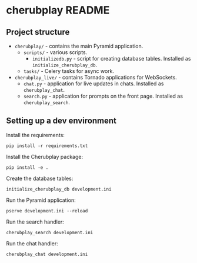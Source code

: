 cherubplay README
==================

Project structure
-----------------

* `cherubplay/` - contains the main Pyramid application.
  * `scripts/` - various scripts.
    * `initializedb.py` - script for creating database tables. Installed as `initialize_cherubplay_db`.
  * `tasks/` - Celery tasks for async work.
* `cherubplay_live/` - contains Tornado applications for WebSockets.
  * `chat.py` - application for live updates in chats. Installed as `cherubplay_chat`.
  * `search.py` - application for prompts on the front page. Installed as `cherubplay_search`.

Setting up a dev environment
----------------------------

Install the requirements:

    pip install -r requirements.txt

Install the Cherubplay package:

    pip install -e .

Create the database tables:

    initialize_cherubplay_db development.ini

Run the Pyramid application:

    pserve development.ini --reload

Run the search handler:

    cherubplay_search development.ini

Run the chat handler:

    cherubplay_chat development.ini

